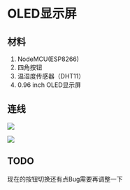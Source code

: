 # OLED显示屏

## 材料

1. NodeMCU(ESP8266)
2. 四角按钮
3. 温湿度传感器（DHT11）
4. 0.96 inch OLED显示屏

## 连线

![](https://raw.githubusercontent.com/crd57/Graph-bed/master/20200627153618.jpg)

![](https://raw.githubusercontent.com/crd57/Graph-bed/master/20200627153646.jpg)

## TODO

现在的按钮切换还有点Bug需要再调整一下



